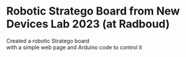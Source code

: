 # Robotic Stratego Board from New Devices Lab 2023 (at Radboud)
Created a robotic Stratego board <br>
with a simple web page and Arduino code to control it
